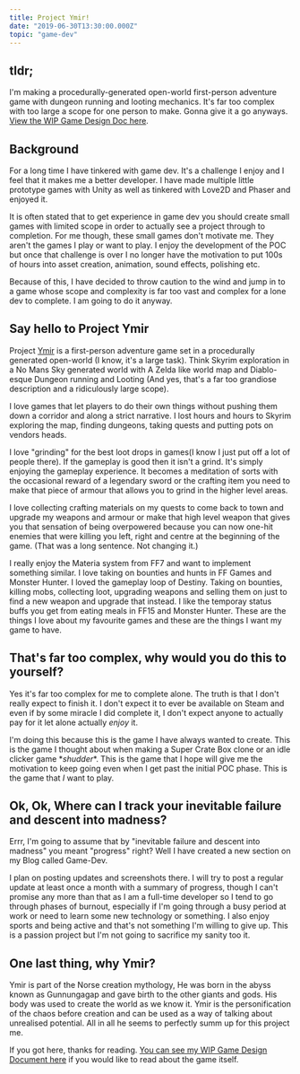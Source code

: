 ```yaml
---
title: Project Ymir!
date: "2019-06-30T13:30:00.000Z"
topic: "game-dev"
---
```


## tldr;

I'm making a procedurally-generated open-world first-person adventure game with dungeon running and looting mechanics. It's far too complex with too large a scope for one person to make. Gonna give it a go anyways. [View the WIP Game Design Doc here]().

## Background

For a long time I have tinkered with game dev. It's a challenge I enjoy and I feel that it makes me a better developer. I have made multiple little prototype games with Unity as well as tinkered with Love2D and Phaser and enjoyed it.

It is often stated that to get experience in game dev you should create small games with limited scope in order to actually see a project through to completion. For me though, these small games don't motivate me. They aren't the games I play or want to play. I enjoy the development of the POC but once that challenge is over I no longer have the motivation to put 100s of hours into asset creation, animation, sound effects, polishing etc.

Because of this, I have decided to throw caution to the wind and jump in to a game whose scope and complexity is far too vast and complex for a lone dev to complete. I am going to do it anyway.

## Say hello to Project Ymir

Project [Ymir](https://norse-mythology.org/gods-and-creatures/giants/ymir/) is a first-person adventure game set in a procedurally generated open-world (I know, it's a large task). Think Skyrim exploration in a No Mans Sky generated world with A Zelda like world map and Diablo-esque Dungeon running and Looting (And yes, that's a far too grandiose description and a ridiculously large scope).

I love games that let players to do their own things without pushing them down a corridor and along a strict narrative. I lost hours and hours to Skyrim exploring the map, finding dungeons, taking quests and putting pots on vendors heads.

I love "grinding" for the best loot drops in games(I know I just put off a lot of people there). If the gameplay is good then it isn't a grind. It's simply enjoying the gameplay experience. It becomes a meditation of sorts with the occasional reward of a legendary sword or the crafting item you need to make that piece of armour that allows you to grind in the higher level areas.

I love collecting crafting materials on my quests to come back to town and upgrade my weapons and armour or make that high level weapon that gives you that sensation of being overpowered because you can now one-hit enemies that were killing you left, right and centre at the beginning of the game. (That was a long sentence. Not changing it.)

I really enjoy the Materia system from FF7 and want to implement something similar. I love taking on bounties and hunts in FF Games and Monster Hunter. I loved the gameplay loop of Destiny. Taking on bounties, killing mobs, collecting loot, upgrading weapons and selling them on just to find a new weapon and upgrade that instead. I like the temporay status buffs you get from eating meals in FF15 and Monster Hunter. These are the things I love about my favourite games and these are the things I want my game to have.

## That's far too complex, why would you do this to yourself?

Yes it's far too complex for me to complete alone. The truth is that I don't really expect to finish it. I don't expect it to ever be available on Steam and even if by some miracle I did complete it, I don't expect anyone to actually pay for it let alone actually *enjoy* it.

I'm doing this because this is the game I have always wanted to create. This is the game I thought about when making a Super Crate Box clone or an idle clicker game \**shudder*\*. This is the game that I hope will give me the motivation to keep going even when I get past the initial POC phase. This is the game that *I* want to play.

## Ok, Ok, Where can I track your inevitable failure and descent into madness?

Errr, I'm going to assume that by "inevitable failure and descent into madness" you meant "progress" right? Well I have created a new section on my Blog called Game-Dev.

I plan on posting updates and screenshots there. I will try to post a regular update at least once a month with a summary of progress, though I can't promise any more than that as I am a full-time developer so I tend to go through phases of burnout, especially if I'm going through a busy period at work or need to learn some new technology or something. I also enjoy sports and being active and that's not something I'm willing to give up. This is a passion project but I'm not going to sacrifice my sanity too it.

## One last thing, why Ymir?

Ymir is part of the Norse creation mythology, He was born in the abyss known as Gunnungagap and gave birth to the other giants and gods. His body was used to create the world as we know it. Ymir is the personification of the chaos before creation and can be used as a way of talking about unrealised potential. All in all he seems to perfectly summ up for this project me.

If you got here, thanks for reading. [You can see my WIP Game Design Document here]() if you would like to read about the game itself.
